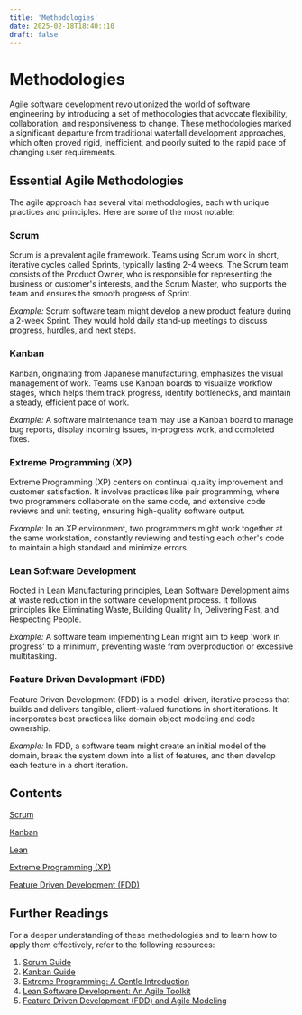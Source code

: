 ```yaml
---
title: 'Methodologies'
date: 2025-02-18T18:40::10
draft: false
---
```


# Methodologies

Agile software development revolutionized the world of software engineering by introducing a set of methodologies that advocate flexibility, collaboration, and responsiveness to change. These methodologies marked a significant departure from traditional waterfall development approaches, which often proved rigid, inefficient, and poorly suited to the rapid pace of changing user requirements.

## Essential Agile Methodologies

The agile approach has several vital methodologies, each with unique practices and principles. Here are some of the most notable:

### Scrum

Scrum is a prevalent agile framework. Teams using Scrum work in short, iterative cycles called Sprints, typically lasting 2-4 weeks. The Scrum team consists of the Product Owner, who is responsible for representing the business or customer's interests, and the Scrum Master, who supports the team and ensures the smooth progress of Sprint.

_Example:_ Scrum software team might develop a new product feature during a 2-week Sprint. They would hold daily stand-up meetings to discuss progress, hurdles, and next steps.

### Kanban

Kanban, originating from Japanese manufacturing, emphasizes the visual management of work. Teams use Kanban boards to visualize workflow stages, which helps them track progress, identify bottlenecks, and maintain a steady, efficient pace of work.

_Example:_ A software maintenance team may use a Kanban board to manage bug reports, display incoming issues, in-progress work, and completed fixes.

### Extreme Programming (XP)

Extreme Programming (XP) centers on continual quality improvement and customer satisfaction. It involves practices like pair programming, where two programmers collaborate on the same code, and extensive code reviews and unit testing, ensuring high-quality software output.

_Example:_ In an XP environment, two programmers might work together at the same workstation, constantly reviewing and testing each other's code to maintain a high standard and minimize errors.

### Lean Software Development

Rooted in Lean Manufacturing principles, Lean Software Development aims at waste reduction in the software development process. It follows principles like Eliminating Waste, Building Quality In, Delivering Fast, and Respecting People.

_Example:_ A software team implementing Lean might aim to keep 'work in progress' to a minimum, preventing waste from overproduction or excessive multitasking.

### Feature Driven Development (FDD)

Feature Driven Development (FDD) is a model-driven, iterative process that builds and delivers tangible, client-valued functions in short iterations. It incorporates best practices like domain object modeling and code ownership.

_Example:_ In FDD, a software team might create an initial model of the domain, break the system down into a list of features, and then develop each feature in a short iteration.

## Contents

[Scrum](Methodologies%20e96c5da4180c46d1a5612ffe9801c319/Scrum%206e33920f524b4646b9168892e596b2e8.md)

[Kanban](Methodologies%20e96c5da4180c46d1a5612ffe9801c319/Kanban%204be371023d924f5d8e334b7f7e1773b5.md)

[Lean](Methodologies%20e96c5da4180c46d1a5612ffe9801c319/Lean%203183dfdc409b4f47bb9fc609bcc9c1f8.md)

[Extreme Programming (XP)](<Methodologies%20e96c5da4180c46d1a5612ffe9801c319/Extreme%20Programming%20(XP)%205c4ae70eb4a444009da84eb45e425611.md>)

[Feature Driven Development (FDD)](<Methodologies%20e96c5da4180c46d1a5612ffe9801c319/Feature%20Driven%20Development%20(FDD)%20120c48b0b2ad48ff85b67b70ab5040b5.md>)

## Further Readings

For a deeper understanding of these methodologies and to learn how to apply them effectively, refer to the following resources:

1. [Scrum Guide](https://www.scrum.org/resources/scrum-guide)
2. [Kanban Guide](https://kanbanize.com/kanban-resources/getting-started/what-is-kanban)
3. [Extreme Programming: A Gentle Introduction](http://www.extremeprogramming.org/)
4. [Lean Software Development: An Agile Toolkit](https://www.amazon.com/Lean-Software-Development-Agile-Toolkit/dp/0321150783)
5. [Feature Driven Development (FDD) and Agile Modeling](http://www.agilemodeling.com/essays/fdd.htm)
